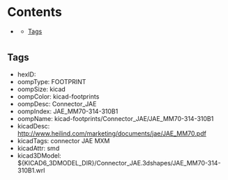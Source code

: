 



Contents
========

* [](#)
	* [Tags](#tags)

# 

## Tags

- hexID: 
- oompType: FOOTPRINT
- oompSize: kicad
- oompColor: kicad-footprints
- oompDesc: Connector_JAE
- oompIndex: JAE_MM70-314-310B1
- oompName: kicad-footprints/Connector_JAE/JAE_MM70-314-310B1
- kicadDesc: http://www.heilind.com/marketing/documents/jae/JAE_MM70.pdf
- kicadTags: connector JAE MXM
- kicadAttr: smd
- kicad3DModel: ${KICAD6_3DMODEL_DIR}/Connector_JAE.3dshapes/JAE_MM70-314-310B1.wrl
